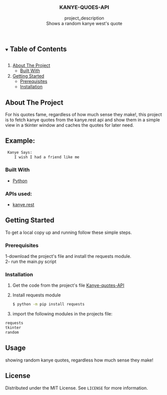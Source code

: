 <br />
<p align="center">

  <h3 align="center">KANYE-QUOES-API</h3>

  <p align="center">
    project_description
    <br />
Shows a random kanye west's quote
   <br />
    <br />
  </p>



<!-- TABLE OF CONTENTS -->
<details open="open">
  <summary><h2 style="display: inline-block">Table of Contents</h2></summary>
  <ol>
    <li>
      <a href="#about-the-project">About The Project</a>
      <ul>
        <li><a href="#built-with">Built With</a></li>
      </ul>
    </li>
    <li>
      <a href="#getting-started">Getting Started</a>
      <ul>
        <li><a href="#prerequisites">Prerequisites</a></li>
        <li><a href="#installation">Installation</a></li>
      </ul>
    </li>
  </ol>
</details>



<!-- ABOUT THE PROJECT -->
## About The Project
For his quotes fame, regardless of how much sense they make!, this project is to fetch kanye quotes from the kanye.rest api and  show them in a simple view in a tkinter window and caches the quotes for later need.
## Example:
  ```sh
   Kanye Says:
      I wish I had a friend like me
   ```

### Built With
* [Python](Python)

### APIs used:
* [kanye.rest](https://api.kanye.rest/)



<!-- GETTING STARTED -->
## Getting Started

To get a local copy up and running follow these simple steps.

### Prerequisites
1-download the project's file and install the requests module.\
2- run the main.py script 

### Installation

1. Get the code from the project's file
   [Kanye-quotes-API](https://github.com/amgad01/python-code/tree/main/100%20days%20of%20code/APIs%20(requests)/kanye-quotes-API)

2. Install requests module
   ```sh
   $ python -m pip install requests
   ```
2. import the following modules in the projects file:
```sh
requests
tkinter
random
```


<!-- USAGE EXAMPLES -->
## Usage
showing random kanye quotes, regardless how much sense they make!

<!-- LICENSE -->
## License

Distributed under the MIT License. See `LICENSE` for more information.

